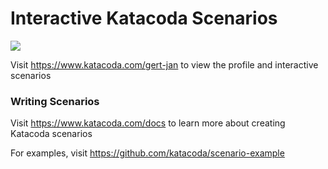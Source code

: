 # Interactive Katacoda Scenarios

[![](http://shields.katacoda.com/katacoda/gert-jan/count.svg)](https://www.katacoda.com/gert-jan "Get your profile on Katacoda.com")

Visit https://www.katacoda.com/gert-jan to view the profile and interactive scenarios

### Writing Scenarios
Visit https://www.katacoda.com/docs to learn more about creating Katacoda scenarios

For examples, visit https://github.com/katacoda/scenario-example
